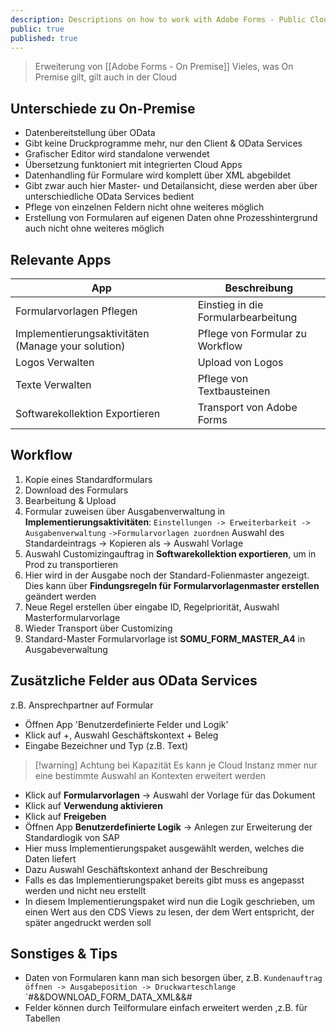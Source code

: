 ```yaml
---
description: Descriptions on how to work with Adobe Forms - Public Cloud Systems
public: true
published: true
---
```

> Erweiterung von [[Adobe Forms - On Premise]]
> Vieles, was On Premise gilt, gilt auch in der Cloud

## Unterschiede zu On-Premise
- Datenbereitstellung über OData
- Gibt keine Druckprogramme mehr, nur den Client & OData Services
- Grafischer Editor wird standalone verwendet
- Übersetzung funktoniert mit integrierten Cloud Apps
- Datenhandling für Formulare wird komplett über XML abgebildet
- Gibt zwar auch hier Master- und Detailansicht, diese werden aber über unterschiedliche OData Services bedient
- Pflege von einzelnen Feldern nicht ohne weiteres möglich
- Erstellung von Formularen auf eigenen Daten ohne Prozesshintergrund auch nicht ohne weiteres möglich

## Relevante Apps

| App                                                | Beschreibung                        |
| -------------------------------------------------- | ----------------------------------- |
| Formularvorlagen Pflegen                           | Einstieg in die Formularbearbeitung |
| Implementierungsaktivitäten (Manage your solution) | Pflege von Formular zu Workflow     |
| Logos Verwalten                                    | Upload von Logos                    |
| Texte Verwalten                                    | Pflege von Textbausteinen           |
| Softwarekollektion Exportieren                     | Transport von Adobe Forms           |

## Workflow
1. Kopie eines Standardformulars
2. Download des Formulars
3. Bearbeitung & Upload
4. Formular zuweisen über Ausgabenverwaltung in **Implementierungsaktivitäten**:
   `Einstellungen -> Erweiterbarkeit -> Ausgabenverwaltung`
   `->Formularvorlagen zuordnen` 
   Auswahl des Standardeintrags -> Kopieren als -> Auswahl Vorlage
5. Auswahl Customizingauftrag in **Softwarekollektion exportieren**, um in Prod zu transportieren
6. Hier wird in der Ausgabe noch der Standard-Folienmaster angezeigt. Dies kann über **Findungsregeln für Formularvorlagenmaster erstellen** geändert werden
7. Neue Regel erstellen über eingabe ID, Regelpriorität, Auswahl Masterformularvorlage
8. Wieder Transport über Customizing
9. Standard-Master Formularvorlage ist **SOMU_FORM_MASTER_A4** in Ausgabeverwaltung

## Zusätzliche Felder aus OData Services
z.B. Ansprechpartner auf Formular
- Öffnen App 'Benutzerdefinierte Felder und Logik'
- Klick auf +, Auswahl Geschäftskontext + Beleg
- Eingabe Bezeichner und Typ (z.B. Text)

> [!warning] Achtung bei Kapazität
> Es kann je Cloud Instanz mmer nur eine bestimmte Auswahl an Kontexten erweitert werden

- Klick auf **Formularvorlagen** -> Auswahl der Vorlage für das Dokument
- Klick auf **Verwendung aktivieren**
- Klick auf **Freigeben**
- Öffnen App **Benutzerdefinierte Logik** -> Anlegen zur Erweiterung der Standardlogik von SAP
- Hier muss Implementierungspaket ausgewählt werden, welches die Daten liefert
- Dazu Auswahl Geschäftskontext anhand der Beschreibung
- Falls es das Implementierungspaket bereits gibt muss es angepasst werden und nicht neu erstellt
- In diesem Implementierungspaket wird nun die Logik geschrieben, um einen Wert aus den CDS Views zu lesen, der dem Wert entspricht, der später angedruckt werden soll
## Sonstiges & Tips
- Daten von Formularen kann man sich besorgen über, z.B.
  `Kundenauftrag öffnen -> Ausgabeposition -> Druckwarteschlange`
  `#&&DOWNLOAD_FORM_DATA_XML&&#
- Felder können durch Teilformulare einfach erweitert werden ,z.B. für Tabellen